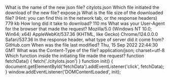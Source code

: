 What is the name of the new json file? citylots.json
Which file initiated the download of the new file? expose.js
What is the file size of the downloaded file? (Hint: you can find this in the network tab, or the response headers) 779 kb
How long did it take to download? 110 ms
What was your User-Agent for the browser that made the request? Mozilla/5.0 (Windows NT 10.0; Win64; x64) AppleWebKit/537.36 (KHTML, like Gecko) Chrome/124.0.0.0 Safari/537.36
In the response header, what type of server did it come from? GitHub.com
When was the file last modified? Thu, 15 Sep 2022 22:44:30 GMT
What was the Content-Type of the file? application/json; charset=utf-8
Which function inside the initiating file made the request? function fetchData() { fetch('./citylots.json') } function init() { document.getElementById('fetchData').addEventListener('click', fetchData); } window.addEventListener('DOMContentLoaded', init);
